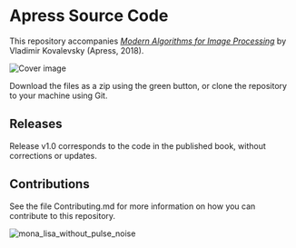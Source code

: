 # Apress Source Code

This repository accompanies [*Modern Algorithms for Image Processing*](https://www.apress.com/9781484242360) by Vladimir Kovalevsky (Apress, 2018).

[comment]: #cover
![Cover image](9781484242360.jpg)

Download the files as a zip using the green button, or clone the repository to your machine using Git.

## Releases

Release v1.0 corresponds to the code in the published book, without corrections or updates.

## Contributions

See the file Contributing.md for more information on how you can contribute to this repository.


![mona_lisa_without_pulse_noise](https://github.com/user-attachments/assets/b93b1c23-9895-4ecd-9c57-ecc5dac123ba)
